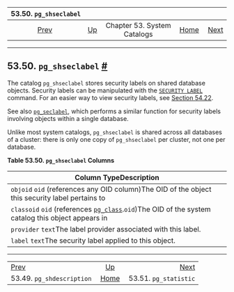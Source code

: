 <!--?xml version="1.0" encoding="UTF-8" standalone="no"?-->

|                      53.50. `pg_shseclabel`                      |                                                   |                             |                                                       |                                                          |
| :--------------------------------------------------------------: | :------------------------------------------------ | :-------------------------: | ----------------------------------------------------: | -------------------------------------------------------: |
| [Prev](catalog-pg-shdescription.html "53.49. pg_shdescription")  | [Up](catalogs.html "Chapter 53. System Catalogs") | Chapter 53. System Catalogs | [Home](index.html "PostgreSQL 17devel Documentation") |  [Next](catalog-pg-statistic.html "53.51. pg_statistic") |

***

## 53.50. `pg_shseclabel` [#](#CATALOG-PG-SHSECLABEL)

[]()

The catalog `pg_shseclabel` stores security labels on shared database objects. Security labels can be manipulated with the [`SECURITY LABEL`](sql-security-label.html "SECURITY LABEL") command. For an easier way to view security labels, see [Section 54.22](view-pg-seclabels.html "54.22. pg_seclabels").

See also [`pg_seclabel`](catalog-pg-seclabel.html "53.46. pg_seclabel"), which performs a similar function for security labels involving objects within a single database.

Unlike most system catalogs, `pg_shseclabel` is shared across all databases of a cluster: there is only one copy of `pg_shseclabel` per cluster, not one per database.

**Table 53.50. `pg_shseclabel` Columns**

| Column TypeDescription                                                                                                                        |
| --------------------------------------------------------------------------------------------------------------------------------------------- |
| `objoid` `oid` (references any OID column)The OID of the object this security label pertains to                                               |
| `classoid` `oid` (references [`pg_class`](catalog-pg-class.html "53.11. pg_class").`oid`)The OID of the system catalog this object appears in |
| `provider` `text`The label provider associated with this label.                                                                               |
| `label` `text`The security label applied to this object.                                                                                      |

***

|                                                                  |                                                       |                                                          |
| :--------------------------------------------------------------- | :---------------------------------------------------: | -------------------------------------------------------: |
| [Prev](catalog-pg-shdescription.html "53.49. pg_shdescription")  |   [Up](catalogs.html "Chapter 53. System Catalogs")   |  [Next](catalog-pg-statistic.html "53.51. pg_statistic") |
| 53.49. `pg_shdescription`                                        | [Home](index.html "PostgreSQL 17devel Documentation") |                                    53.51. `pg_statistic` |
